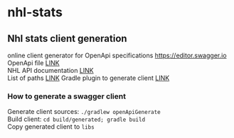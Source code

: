 # nhl-stats

## Nhl stats client generation
online client generator for OpenApi specifications https://editor.swagger.io  
OpenApi file [LINK](https://github.com/erunion/sport-api-specifications/blob/master/nhl/nhl.yaml)  
NHL API documentation [LINK](https://gitlab.com/dword4/nhlapi/tree/master/)  
List of paths [LINK](https://github.com/erunion/sport-api-specifications/tree/master/nhl)
Gradle plugin to generate client [LINK](https://github.com/OpenAPITools/openapi-generator/tree/master/modules/openapi-generator-gradle-plugin)

### How to generate a swagger client 
Generate client sources: `./gradlew openApiGenerate`  
Build client: `cd build/generated; gradle build`  
Copy generated client to `libs`  

